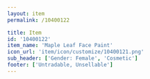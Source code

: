 ```yaml
---
layout: item
permalink: /10400122

title: Item
id: '10400122'
item_name: 'Maple Leaf Face Paint'
icon_url: 'item/icon/customize/10400121.png'
sub_header: ['Gender: Female', 'Cosmetic']
footer: ['Untradable, Unsellable']
---
```

